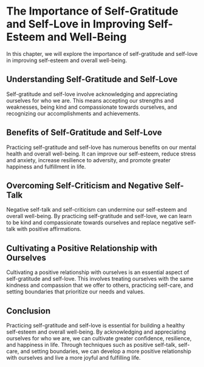 The Importance of Self-Gratitude and Self-Love in Improving Self-Esteem and Well-Being
==========================================================================================================================================

In this chapter, we will explore the importance of self-gratitude and self-love in improving self-esteem and overall well-being.

Understanding Self-Gratitude and Self-Love
------------------------------------------

Self-gratitude and self-love involve acknowledging and appreciating ourselves for who we are. This means accepting our strengths and weaknesses, being kind and compassionate towards ourselves, and recognizing our accomplishments and achievements.

Benefits of Self-Gratitude and Self-Love
----------------------------------------

Practicing self-gratitude and self-love has numerous benefits on our mental health and overall well-being. It can improve our self-esteem, reduce stress and anxiety, increase resilience to adversity, and promote greater happiness and fulfillment in life.

Overcoming Self-Criticism and Negative Self-Talk
------------------------------------------------

Negative self-talk and self-criticism can undermine our self-esteem and overall well-being. By practicing self-gratitude and self-love, we can learn to be kind and compassionate towards ourselves and replace negative self-talk with positive affirmations.

Cultivating a Positive Relationship with Ourselves
--------------------------------------------------

Cultivating a positive relationship with ourselves is an essential aspect of self-gratitude and self-love. This involves treating ourselves with the same kindness and compassion that we offer to others, practicing self-care, and setting boundaries that prioritize our needs and values.

Conclusion
----------

Practicing self-gratitude and self-love is essential for building a healthy self-esteem and overall well-being. By acknowledging and appreciating ourselves for who we are, we can cultivate greater confidence, resilience, and happiness in life. Through techniques such as positive self-talk, self-care, and setting boundaries, we can develop a more positive relationship with ourselves and live a more joyful and fulfilling life.
